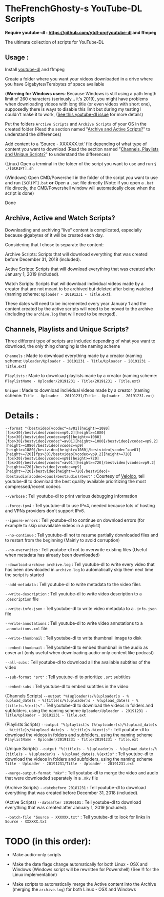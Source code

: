 # TheFrenchGhosty-s YouTube-DL Scripts

**Require youtube-dl : https://github.com/ytdl-org/youtube-dl and ffmpeg**

The ultimate collection of scripts for YouTube-DL


## Usage :

Install [youtube-dl](https://github.com/ytdl-org/youtube-dl) and ffmpeg

Create a folder where you want your videos downloaded in a drive where you have Gigabytes/Terabytes of space available 

(**Warning for Windows users**: Because Windows is still using a path length limit of 260 characters (seriously... it's 2019), you might have problems when downloading videos with long title (or even videos with short one), supposedly there is ways to disable this limit but during my testing I couldn't make it to work, ([See this youtube-dl issue](https://github.com/ytdl-org/youtube-dl/issues/23154) for more details)

Put the folders `Arctive Scripts` and `Archive Scripts` of your OS in the created folder (Read the section named "[Archive and Active Scripts?](https://gitlab.com/TheFrenchGhosty/TheFrenchGhostys-YouTube-DL-Archivist-Scripts#archive-and-active-scripts)" to understand the differences)

Add content to a 'Source - XXXXXX.txt' file depending of what type of content you want to download (Read the section named "[Channels, Playlists and Unique Scripts?](https://gitlab.com/TheFrenchGhosty/TheFrenchGhostys-YouTube-DL-Archivist-Scripts#channels-playlists-and-unique-scripts)" to understand the differences)

(Linux) Open a terminal in the folder of the script you want to use and run `$ ./[SCRIPT].sh`

(Windows) Open CMD/Powershell in the folder of the script you want to use and run `[SCRIPT].bat` **or** Open a `.bat` file directly (Note: if you open a `.bat` file directly, the CMD/Powershell window will automatically close when the script is done)

Done


## Archive, Active and Watch Scripts?

Downloading and archiving "live" content is complicated, especially because gigabytes of it will be created each day.

Considering that I chose to separate the content:

Archive Scripts: Scripts that will download everything that was created before December 31, 2018 (included).

Active Scripts: Scripts that will download everything that was created after January 1, 2019 (included).

Watch Scripts: Scripts that wil download individual videos made by a creator that are not meant to be archived but deleted after being watched (naming scheme: `Uploader - 20191231 - Title.ext`).

These dates will need to be incremented every year January 1 and the content created by the active scripts will need to be moved to the archive (including the `archive.log` that will need to be merged).


## Channels, Playlists and Unique Scripts?

Three different type of scripts are included depending of what you want to download, the only thing changing is the naming scheme

`Channels` : Made to download everything made by a creator (naming scheme: `Uploader/Uploader - 20191231 - Title/Uploader - 20191231 - Title.ext`)

`Playlists` : Made to download playlists made by a creator (naming scheme: `PlaylistName - Uploader/20191231 - Title/20191231 - Title.ext`)

`Unique` : Made to download individual videos made by a creator (naming scheme: `Title - Uploader - 20191231/Title - Uploader - 20191231.ext`)


# Details : 

`--format "(bestvideo[vcodec^=av01][height>=1080][fps>30]/bestvideo[vcodec=vp9.2][height>=1080][fps>30]/bestvideo[vcodec=vp9][height>=1080][fps>30]/bestvideo[vcodec^=av01][height>=1080]/bestvideo[vcodec=vp9.2][height>=1080]/bestvideo[vcodec=vp9][height>=1080]/bestvideo[height>=1080]/bestvideo[vcodec^=av01][height>=720][fps>30]/bestvideo[vcodec=vp9.2][height>=720][fps>30]/bestvideo[vcodec=vp9][height>=720][fps>30]/bestvideo[vcodec^=av01][height>=720]/bestvideo[vcodec=vp9.2][height>=720]/bestvideo[vcodec=vp9][height>=720]/bestvideo[height>=720]/bestvideo)+(bestaudio[acodec=opus]/bestaudio)/best"` : Courtesy of [Veloldo](https://redd.it/c6fh4x), tell youtube-dl to download the best quality available prioritizing the most compressed/recent codecs

`--verbose` : Tell youtube-dl to print various debugging information

`--force-ipv4` : Tell youtube-dl to use IPv4, needed because lots of hosting and VPNs providers don't support IPv6.

`--ignore-errors` : Tell youtube-dl to continue on download errors (for example to skip unavailable videos in a playlist)

`--no-continue` : Tell youtube-dl not to resume partially downloaded files and to restart from the beginning (Mainly to avoid corruption)

`--no-overwrites` : Tell youtube-dl not to overwrite existing files (Useful when metadata has already been downloaded)

`--download-archive archive.log` : Tell youtube-dl to write every video that has been downloaded in `archive.log` to automatically skip them next time the script is started

`--add-metadata` : Tell youtube-dl to write metadata to the video files

`--write-description` : Tell youtube-dl to write video description to a `.description` file

`--write-info-json` : Tell youtube-dl to write video metadata to a `.info.json` file

`--write-annotations` : Tell youtube-dl to write video annotations to a `.annotations.xml` file

`--write-thumbnail` : Tell youtube-dl to write thumbnail image to disk

`--embed-thumbnail` : Tell youtube-dl to embed thumbnail in the audio as cover art (only useful when downloading audio-only content like podcast)

`--all-subs` : Tell youtube-dl to download all the available subtitles of the video

`--sub-format "srt"` : Tell youtube-dl to prioritize `.srt` subtitles

`--embed-subs` : Tell youtube-dl to embed subtitles in the video

(Channels Scripts) `--output "%(uploader)s/%(uploader)s - %(upload_date)s - %(title)s/%(uploader)s - %(upload_date)s - %(title)s.%(ext)s"` : Tell youtube-dl to download the videos in folders and subfolders, using the naming scheme `Uploader/Uploader - 20191231 - Title/Uploader - 20191231 - Title.ext`

(Playlists Scripts) `--output "%(playlist)s (%(uploader)s)/%(upload_date)s - %(title)s/%(upload_date)s - %(title)s.%(ext)s"` : Tell youtube-dl to download the videos in folders and subfolders, using the naming scheme `PlaylistName - Uploader/20191231 - Title/20191231 - Title.ext`

(Unique Scripts) `--output "%(title)s - %(uploader)s - %(upload_date)s/%(title)s - %(uploader)s - %(upload_date)s.%(ext)s"` : Tell youtube-dl to download the videos in folders and subfolders, using the naming scheme `Title - Uploader - 20191231/Title - Uploader - 20191231.ext`

`--merge-output-format "mkv"` : Tell youtube-dl to merge the video and audio that were downloaded separately in a `.mkv` file

(Archive Scripts) `--datebefore 20181231` : Tell youtube-dl to download everything that was created before December 31, 2018 (included).

(Active Scripts) `--dateafter 20190101` : Tell youtube-dl to download everything that was created after January 1, 2019 (included).

`--batch-file "Source - XXXXXX.txt"` : Tell youtube-dl to look for links in `Source - XXXXXX.txt`


# TODO (in this order):

- Make audio-only scripts

- Make the date flags change automatically for both Linux - OSX and Windows (Windows script will be rewritten for Powershell) (See !1 for the Linux implementation)

- Make scripts to automatically merge the Active content into the Archive (merging the `archive.log`) for both Linux - OSX and Windows


